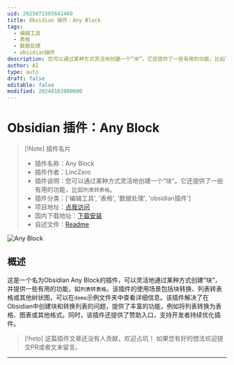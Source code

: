 ```yaml
---
uid: 2025071505641460
title: Obsidian 插件：Any Block
tags:
  - 编辑工具
  - 表格
  - 数据处理
  - obsidian插件
description: 您可以通过某种方式灵活地创建一个“块”。它还提供了一些有用的功能，比如`列表转表格`。
author: AI
type: auto
draft: false
editable: false
modified: 20240101000000
---
```


# Obsidian 插件：Any Block

> [!Note] 插件名片
> - 插件名称：Any Block
> - 插件作者：LincZero
> - 插件说明：您可以通过某种方式灵活地创建一个“块”。它还提供了一些有用的功能，比如`列表转表格`。
> - 插件分类：['编辑工具', '表格', '数据处理', 'obsidian插件']
> - 项目地址：[点我访问](https://github.com/LincZero/obsidian-any-block)
> - 国内下载地址：[下载安装](https://pkmer.cn/products/plugin/pluginMarket/?any-block)
> - 自述文件：[Readme](https://ghproxy.net/https://raw.githubusercontent.com/LincZero/obsidian-any-block/master/README.md)

![Any Block](https://cdn.pkmer.cn/covers/any-block.png!pkmer)

## 概述

这是一个名为Obsidian Any Block的插件，可以灵活地通过某种方式创建“块”，并提供一些有用的功能，如`列表转表格`。该插件的使用场景包括块转换、列表转表格或其他树状图，可以在`demo`示例文件夹中查看详细信息。该插件解决了在Obsidian中创建块和转换列表的问题，提供了丰富的功能，例如将列表转换为表格、图表或其他格式。同时，该插件还提供了赞助入口，支持开发者持续优化插件。


> [!help] 
> 这篇插件文章还没有人贡献，欢迎占坑！
> 如果您有好的想法欢迎提交PR或者文末留言。
> 

---


